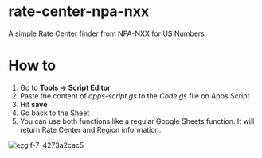 # rate-center-npa-nxx
A simple Rate Center finder from NPA-NXX for US Numbers

# How to

1. Go to **Tools -> Script Editor**
2. Paste the content of _apps-script.gs_ to the _Code.gs_ file on Apps Script
3. Hit **save**
4. Go back to the Sheet
5. You can use both functions like a regular Google Sheets function. It will return Rate Center and Region information.

![ezgif-7-4273a2cac5](https://user-images.githubusercontent.com/59377994/146551473-f28e7d13-d8b2-4c99-8374-9f62e9f684bb.gif)

